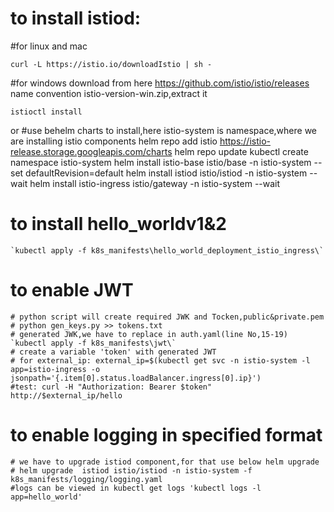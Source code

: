 # to install istiod:
#for linux and mac
       
    curl -L https://istio.io/downloadIstio | sh -

#for windows download from here https://github.com/istio/istio/releases name convention istio-version-win.zip,extract it
  
    istioctl install

or
#use behelm charts to install,here istio-system is namespace,where we are installing istio components
    helm repo add istio https://istio-release.storage.googleapis.com/charts
    helm repo update
    kubectl create namespace istio-system
    helm install istio-base istio/base -n istio-system --set defaultRevision=default
    helm install istiod istio/istiod -n istio-system --wait
    helm install istio-ingress istio/gateway -n istio-system --wait

# to install hello_worldv1&2

    `kubectl apply -f k8s_manifests\hello_world_deployment_istio_ingress\`

# to enable JWT
    # python script will create required JWK and Tocken,public&private.pem
    # python gen_keys.py >> tokens.txt
    # generated JWK,we have to replace in auth.yaml(line No,15-19)
    `kubectl apply -f k8s_manifests\jwt\`
    # create a variable 'token' with generated JWT
    # for external_ip: external_ip=$(kubectl get svc -n istio-system -l app=istio-ingress -o jsonpath='{.item[0].status.loadBalancer.ingress[0].ip}')
    #test: curl -H "Authorization: Bearer $token" http://$external_ip/hello
# to enable logging in specified format
    # we have to upgrade istiod component,for that use below helm upgrade
    # helm upgrade  istiod istio/istiod -n istio-system -f k8s_manifests/logging/logging.yaml
    #logs can be viewed in kubectl get logs 'kubectl logs -l app=hello_world'
